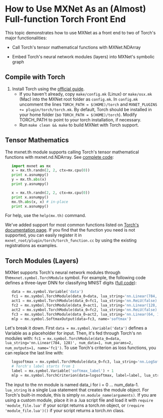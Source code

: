 # How to Use MXNet As an (Almost) Full-function Torch Front End

This topic demonstrates how to use MXNet as a front end to two of Torch's major functionalities:

* Call Torch's tensor mathematical functions with MXNet.NDArray 

* Embed Torch's neural network modules (layers) into MXNet's symbolic graph 

## Compile with Torch


1. Install Torch using the [official guide](http://torch.ch/docs/getting-started.html).
	* If you haven't already, copy `make/config.mk` (Linux) or `make/osx.mk` (Mac) into the MXNet root folder as `config.mk`. In `config.mk` uncomment the lines `TORCH_PATH = $(HOME)/torch` and `MXNET_PLUGINS += plugin/torch/torch.mk`. By default, Torch should be installed in your home folder (so `TORCH_PATH = $(HOME)/torch`). Modify TORCH_PATH to point to your torch installation, if necessary. 
	* Run `make clean && make` to build MXNet with Torch support.

## Tensor Mathematics
The mxnet.th module supports calling Torch's tensor mathematical functions with mxnet.nd.NDArray. See [complete code](https://github.com/dmlc/mxnet/blob/master/example/torch/torch_function.py):

 ```Python
    import mxnet as mx
    x = mx.th.randn(2, 2, ctx=mx.cpu(0))
    print x.asnumpy()
    y = mx.th.abs(x)
    print y.asnumpy()

    x = mx.th.randn(2, 2, ctx=mx.cpu(0))
    print x.asnumpy()
    mx.th.abs(x, x) # in-place
    print x.asnumpy()
 ```
For help, use the `help(mx.th)` command. 

We've added support for most common functions listed on [Torch's documentation page](https://github.com/torch/torch7/blob/master/doc/maths.md). 
If you find that the function you need is not supported, you can easily register it in `mxnet_root/plugin/torch/torch_function.cc` by using the existing registrations as examples.

## Torch Modules (Layers)
MXNet supports Torch's neural network modules through  the`mxnet.symbol.TorchModule` symbol.
For example, the following code defines a three-layer DNN for classifying MNIST digits ([full code](https://github.com/dmlc/mxnet/blob/master/example/torch/torch_module.py)):

 ```Python
    data = mx.symbol.Variable('data')
    fc1 = mx.symbol.TorchModule(data_0=data, lua_string='nn.Linear(784, 128)', num_data=1, num_params=2, num_outputs=1, name='fc1')
    act1 = mx.symbol.TorchModule(data_0=fc1, lua_string='nn.ReLU(false)', num_data=1, num_params=0, num_outputs=1, name='relu1')
    fc2 = mx.symbol.TorchModule(data_0=act1, lua_string='nn.Linear(128, 64)', num_data=1, num_params=2, num_outputs=1, name='fc2')
    act2 = mx.symbol.TorchModule(data_0=fc2, lua_string='nn.ReLU(false)', num_data=1, num_params=0, num_outputs=1, name='relu2')
    fc3 = mx.symbol.TorchModule(data_0=act2, lua_string='nn.Linear(64, 10)', num_data=1, num_params=2, num_outputs=1, name='fc3')
    mlp = mx.symbol.SoftmaxOutput(data=fc3, name='softmax')
 ```
Let's break it down. First `data = mx.symbol.Variable('data')` defines a Variable as a placeholder for input.
Then, it's fed through Torch's nn modules with:
     `fc1 = mx.symbol.TorchModule(data_0=data, lua_string='nn.Linear(784, 128)', num_data=1, num_params=2, num_outputs=1, name='fc1')`.
To use Torch's criterion as loss functions, you can replace the last line with:
 ```Python
    logsoftmax = mx.symbol.TorchModule(data_0=fc3, lua_string='nn.LogSoftMax()', num_data=1, num_params=0, num_outputs=1, name='logsoftmax')
    # Torch's label starts from 1
    label = mx.symbol.Variable('softmax_label') + 1
    mlp = mx.symbol.TorchCriterion(data=logsoftmax, label=label, lua_string='nn.ClassNLLCriterion()', name='softmax')
 ```
The input to the nn module is named data_i for i = 0 ... num_data-1. `lua_string` is a single Lua statement that creates the module object.
For Torch's built-in module, this is simply `nn.module_name(arguments)`.
If you are using a custom module, place it in a .lua script file and load it with `require 'module_file.lua'` if your script returns a torch.nn object, or `(require 'module_file.lua')()` if your script returns a torch.nn class.

